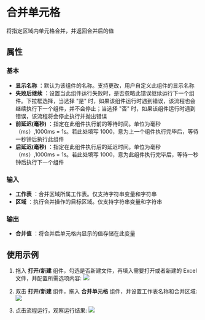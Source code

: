 # 合并单元格

将指定区域内单元格合并，并返回合并后的值

## 属性

### 基本

- **显示名称** ：默认为该组件的名称。支持更改，用户自定义此组件的显示名称
- **失败后继续** ：设置当此组件运行失败时，是否忽略此错误继续运行下一个组件。下拉框选择，当选择 "是" 时，如果该组件运行时遇到错误，该流程也会继续执行下一个组件，并不会停止；当选择 "否" 时，如果该组件运行时遇到错误，该流程将会停止执行并抛出错误
- **前延迟(毫秒)** ：指定在此组件执行前的等待时间。单位为毫秒（ms）,1000ms = 1s。若此处填写 1000，意为上一个组件执行完毕后，等待一秒钟后执行此组件
- **后延迟(毫秒)** ：指定在此组件执行后的延迟时间。单位为毫秒（ms）,1000ms = 1s。若此处填写 1000，意为此组件执行完毕后，等待一秒钟后执行下一个组件

### 输入

- **工作表** ：合并区域所属工作表。仅支持字符串变量和字符串
- **区域** ：执行合并操作的目标区域。仅支持字符串变量和字符串

### 输出

- **合并值** ：将合并后单元格内显示的值存储在此变量

## 使用示例

1. 拖入 **打开/新建** 组件，勾选是否新建文件，再填入需要打开或者新建的 Excel 文件，并配置所需选项内容:
![](https://docimages.blob.core.chinacloudapi.cn/images/Activities/wps1.png)

2. 双击 **打开/新建** 组件，拖入 **合并单元格** 组件，并设置工作表名称和合并区域:
![](https://docimages.blob.core.chinacloudapi.cn/images/Activities/wps60.png)

3. 点击流程运行，观察运行结果:
![](https://docimages.blob.core.chinacloudapi.cn/images/Activities/wps61.png)
